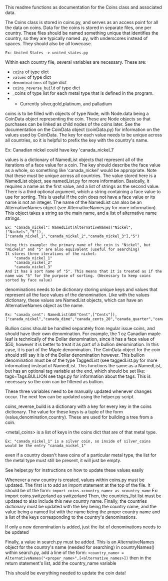 This readme functions as documentation for the Coins class and associated data.

The Coins class is stored in coins.py, and serves as an access point for all the data on coins.
Data for the coins is stored in separate files, one per country. These files should be named something unique
that identifies the country, so they are typically named <country name>.py, with underscores instead of spaces. They should also be all lowecase.

    Ex: United States -> united_states.py

Within each country file, several variables are necessary. These are: 
* `coins` of type dict 
* `values` of type dict
* `denominations` of type dict
* `coins_reverse_build` of type dict 
* <metal>_coins of type list for each metal type that is defined in the program.
* * Currently silver,gold,platinum, and palladium

coins is to be filled with objects of type Node, with Node.data being a CoinData object representing the
coin. These are Node objects so that purchases can be linked as child nodes of the coins later. See the documentation on the CoinData object (coinData.py) for information on the values used by CoinData.
The key for each value needs to be unique across all countries, so it is helpful to prefix the key with the country's name. 

Ex: Canadian nickel could have key 'canada_nickel_1'

values is a dictionary of NamedList objects that represent all of the iterations of a face value for a coin. The key should describe the face value as a whole, so something like 'canada_nickel' would be appropriate. Note that these must be unique across all countries.
The value stored here is a NamedList object, see namedList.py for more information. Basically, it requires a name as the first value, and a list of strings as the second value. There is a third optional argument, which a string containing a face value to use for sorting. This is useful if the coin does not have a face value or its name is not an integer.
The name of the NamedList can also be an AlternativeNames object (see AlternativeNames.py for more information).
This object takes a string as the main name, and a list of alternative name strings.

    Ex: "canada_nickel": NamedList(AlternativeNames("Nickel",["Nickels","5"]),["canada_nickel_1","canada_nickel_2","canada_nickel_3"],"5")

    Using this example: the primary name of the coin is "Nickel", but "Nickels" and "5" are also equivalent (useful for searching)
    It stores three iterations of the nickel:
        "canada_nickel_1"
        "canada_nickel_2"
        "canada_nickel_3"
    And it has a sort name of "5". This means that it is treated as if the name was "5" for the purpose of sorting. (Necessary to keep coins sorted by face value)

denominations needs to be dictionary storing unique keys and values that represent all the face values of the denomination. Like with the values dictionary, these values are NamedList objects, which can have an AlternativeNames object as the name.

    Ex: "canada_cent": NamedList(AN("Cent",["Cents"]), ["canada_nickel","canada_dime","canada_cents_20","canada_quarter","canada_half"]),

Bullion coins should be handled separately from regular issue coins, and should have their own denomination. For example, the 1 oz Canadian maple leaf is technically of the Dollar denomination, since it has a face value of $50, however it is better to treat it as part of a bullion denomination. In this case, it is part of the Maple denomination. The CoinData object for the coin should still say it is of the Dollar denomination however.
This bullion denomination must be of the type TaggedList (see taggedList.py for more information) instead of NamedList. This functions the same as a NamedList, but has an optional tag variable at the end, which should be set like:
    tags=Tags.BULLION
see tags.py for information about the tags.
This is necessary so the coin can be filtered as bullion.


These three variables need to be manually updated whenever changes occur. The next few can be updated using the helper.py script. 

coins_reverse_build is a dictionary with a key for every key in the coins dictionary. The value for these keys is a tuple of the form (value,denomination,country). These are used for building a tree from a coin.

<metal_coins> is a list of keys in the coins dict that are of that metal type.
    
    Ex: "canada_nickel_1" is a silver coin, so inside of silver_coins would be the entry "canada_nickel_1"

even if a country doesn't have coins of a particular metal type, the list for the metal type must still be present, it will just be empty.

See helper.py for instructions on how to update these values easily

Whenever a new country is created, values within coins.py must be updated. The first is to add an import statement at the top of the file. It should be of the form:
    `import coins.<country_name> as <country_name`
    Ex: import coins.switzerland as switzerland
Then, the countries_list list must be updated to also include this new country name.
Finally, the countries dictionary must be updated with the key being the country name, and the value being a named list with the name being the proper country name and a list of the keys corresponding to the country's denominations.

If only a new denomination is added, just the list of denominations needs to be updated

Finally, a value in search.py must be added. This is an AlternativeNames object for the country's name (needed for searching)
in countryNames() within search.py, add a line of the form:
    `<country_name> = AlternativeNames("<proper_name>",[<alternative_names>])`
then in the return statement's list, add the country_name variable

This should be everything needed to update the coin data!






